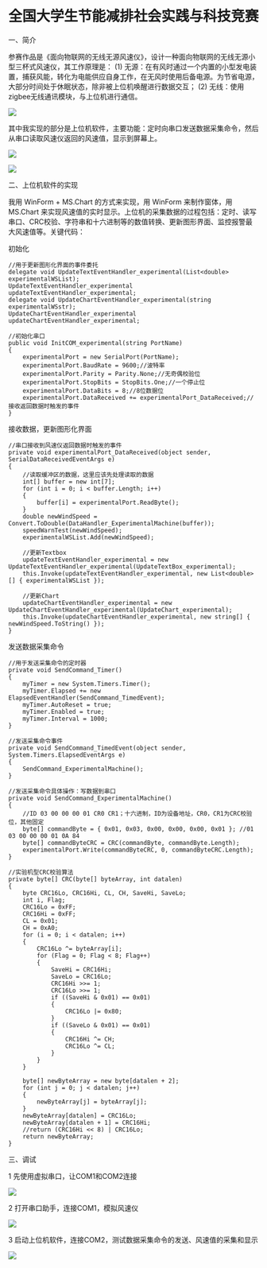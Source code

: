 # 全国大学生节能减排社会实践与科技竞赛



一、简介

参赛作品是《面向物联网的无线无源风速仪》，设计一种面向物联网的无线无源小型三杯式风速仪，其工作原理是：
(1) 无源：在有风时通过一个内置的小型发电装置，捕获风能，转化为电能供应自身工作，在无风时使用后备电源。为节省电源，大部分时间处于休眠状态，除非被上位机唤醒进行数据交互；
(2) 无线：使用zigbee无线通讯模块，与上位机进行通信。

![](/2015-08-27-项目-全国大学生节能减排社会实践与科技竞赛/装置实物.png)

其中我实现的部分是上位机软件，主要功能：定时向串口发送数据采集命令，然后从串口读取风速仪返回的风速值，显示到屏幕上。

![](/2015-08-27-项目-全国大学生节能减排社会实践与科技竞赛/上位机采集风速值.png)

![](/2015-08-27-项目-全国大学生节能减排社会实践与科技竞赛/上位机软件.jpg)

二、上位机软件的实现

我用 WinForm + MS.Chart 的方式来实现，用 WinForm 来制作窗体，用 MS.Chart 来实现风速值的实时显示。上位机的采集数据的过程包括：定时、读写串口、CRC校验、字符串和十六进制等的数值转换、更新图形界面、监控报警最大风速值等。关键代码：

初始化

```
//用于更新图形化界面的事件委托
delegate void UpdateTextEventHandler_experimental(List<double> experimentalWSList);
UpdateTextEventHandler_experimental updateTextEventHandler_experimental;
delegate void UpdateChartEventHandler_experimental(string experimentalWSstr);
UpdateChartEventHandler_experimental updateChartEventHandler_experimental;

//初始化串口
public void InitCOM_experimental(string PortName)
{
    experimentalPort = new SerialPort(PortName);
    experimentalPort.BaudRate = 9600;//波特率
    experimentalPort.Parity = Parity.None;//无奇偶校验位
    experimentalPort.StopBits = StopBits.One;//一个停止位
    experimentalPort.DataBits = 8;//8位数据位
    experimentalPort.DataReceived += experimentalPort_DataReceived;//接收返回数据时触发的事件
}
```

接收数据，更新图形化界面

```
//串口接收到风速仪返回数据时触发的事件
private void experimentalPort_DataReceived(object sender, SerialDataReceivedEventArgs e)
{
    //读取缓冲区的数据，这里应该先处理读取的数据
    int[] buffer = new int[7];
    for (int i = 0; i < buffer.Length; i++)
    {
        buffer[i] = experimentalPort.ReadByte();
    }
    double newWindSpeed = Convert.ToDouble(DataHandler_ExperimentalMachine(buffer));
    speedWarnTest(newWindSpeed);
    experimentalWSList.Add(newWindSpeed);

    //更新Textbox
    updateTextEventHandler_experimental = new UpdateTextEventHandler_experimental(UpdateTextBox_experimental);
    this.Invoke(updateTextEventHandler_experimental, new List<double>[] { experimentalWSList });

    //更新Chart
    updateChartEventHandler_experimental = new UpdateChartEventHandler_experimental(UpdateChart_experimental);
    this.Invoke(updateChartEventHandler_experimental, new string[] { newWindSpeed.ToString() });
}
```
    
发送数据采集命令

```
//用于发送采集命令的定时器
private void SendCommand_Timer()
{
    myTimer = new System.Timers.Timer();
    myTimer.Elapsed += new ElapsedEventHandler(SendCommand_TimedEvent);
    myTimer.AutoReset = true;
    myTimer.Enabled = true;
    myTimer.Interval = 1000;
}

//发送采集命令事件
private void SendCommand_TimedEvent(object sender, System.Timers.ElapsedEventArgs e)
{
    SendCommand_ExperimentalMachine();
}

//发送采集命令具体操作：写数据到串口
private void SendCommand_ExperimentalMachine()
{
    //ID 03 00 00 00 01 CR0 CR1；十六进制，ID为设备地址，CR0，CR1为CRC校验位，其他固定
    byte[] commandByte = { 0x01, 0x03, 0x00, 0x00, 0x00, 0x01 }; //01 03 00 00 00 01 0A 84
    byte[] commandByteCRC = CRC(commandByte, commandByte.Length);
    experimentalPort.Write(commandByteCRC, 0, commandByteCRC.Length);
}

//实验机型CRC校验算法
private byte[] CRC(byte[] byteArray, int datalen)
{
    byte CRC16Lo, CRC16Hi, CL, CH, SaveHi, SaveLo;
    int i, Flag;
    CRC16Lo = 0xFF;
    CRC16Hi = 0xFF;
    CL = 0x01;
    CH = 0xA0;
    for (i = 0; i < datalen; i++)
    {
        CRC16Lo ^= byteArray[i];
        for (Flag = 0; Flag < 8; Flag++)
        {
            SaveHi = CRC16Hi;
            SaveLo = CRC16Lo;
            CRC16Hi >>= 1;
            CRC16Lo >>= 1;
            if ((SaveHi & 0x01) == 0x01)
            {
                CRC16Lo |= 0x80;
            }
            if ((SaveLo & 0x01) == 0x01)
            {
                CRC16Hi ^= CH;
                CRC16Lo ^= CL;
            }
        }
    }

    byte[] newByteArray = new byte[datalen + 2];
    for (int j = 0; j < datalen; j++)
    {
        newByteArray[j] = byteArray[j];
    }
    newByteArray[datalen] = CRC16Lo;
    newByteArray[datalen + 1] = CRC16Hi;
    //return (CRC16Hi << 8) | CRC16Lo;
    return newByteArray;
}
```
    
三、调试

1 先使用虚拟串口，让COM1和COM2连接

![](/2015-08-27-项目-全国大学生节能减排社会实践与科技竞赛/调试-虚拟串口.png)

2 打开串口助手，连接COM1，模拟风速仪

![](/2015-08-27-项目-全国大学生节能减排社会实践与科技竞赛/调试-串口助手.png)

3 启动上位机软件，连接COM2，测试数据采集命令的发送、风速值的采集和显示

![](/2015-08-27-项目-全国大学生节能减排社会实践与科技竞赛/调试-上位机软件.png)

